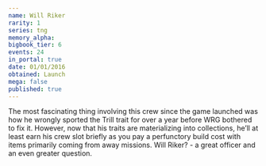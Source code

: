 ```yaml
---
name: Will Riker
rarity: 1
series: tng
memory_alpha:
bigbook_tier: 6
events: 24
in_portal: true
date: 01/01/2016
obtained: Launch
mega: false
published: true
---
```


The most fascinating thing involving this crew since the game launched was how he wrongly sported the Trill trait for over a year before WRG bothered to fix it. However, now that his traits are materializing into collections, he’ll at least earn his crew slot briefly as you pay a perfunctory build cost with items primarily coming from away missions. Will Riker? - a great officer and an even greater question.
